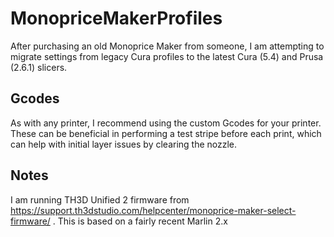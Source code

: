 # MonopriceMakerProfiles

After purchasing an old Monoprice Maker from someone, I am attempting to migrate settings from legacy Cura profiles to the latest Cura (5.4) and Prusa (2.6.1) slicers.  

## Gcodes
As with any printer, I recommend using the custom Gcodes for your printer.  These can be beneficial in performing a test stripe before each print, which can help with initial layer issues by clearing the nozzle.

## Notes
I am running TH3D Unified 2 firmware from https://support.th3dstudio.com/helpcenter/monoprice-maker-select-firmware/ . This is based on a fairly recent Marlin 2.x